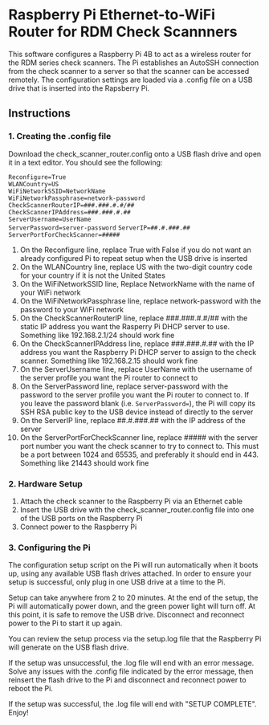 # Raspberry Pi Ethernet-to-WiFi Router for RDM Check Scannners

This software configures a Raspberry Pi 4B to act as a wireless router for the RDM series check scanners. The Pi establishes an AutoSSH connection from the check scanner to a server so that the scanner can be accessed remotely. The configuration settings are loaded via a .config file on a USB drive that is inserted into the Rapsberry Pi.

## Instructions

### 1. Creating the .config file

Download the check_scanner_router.config onto a USB flash drive and open it in a text editor. You should see the following:

`Reconfigure=True`\
`WLANCountry=US`\
`WiFiNetworkSSID=NetworkName`\
`WiFiNetworkPassphrase=network-password`\
`CheckScannerRouterIP=###.###.#.#/##`\
`CheckScannerIPAddress=###.###.#.##`\
`ServerUsername=UserName`\
`ServerPassword=server-password`
`ServerIP=##.#.###.##`\
`ServerPortForCheckScanner=#####`

1. On the Reconfigure line, replace True with False if you do not want an already configured Pi to repeat setup when the USB drive is inserted
2. On the WLANCountry line, replace US with the two-digit country code for your country if it is not the United States
3. On the WiFiNetworkSSID line, Replace NetworkName with the name of your WiFi network
4. On the WiFiNetworkPassphrase line, replace network-password with the password to your WiFi network
5. On the CheckScannerRouterIP line, replace ###.###.#.#/## with the static IP address you want the Rasperry Pi DHCP server to use. Something like 192.168.2.1/24 should work fine
6. On the CheckScannerIPAddress line, replace ###.###.#.## with the IP address you want the Raspberry Pi DHCP server to assign to the check scanner. Something like 192.168.2.15 should work fine
7. On the ServerUsername line, replace UserName with the username of the server profile you want the Pi router to connect to
8. On the ServerPassword line, replace server-password with the password to the server profile you want the Pi router to connect to. If you leave the password blank (i.e. `ServerPassword=`), the Pi will copy its SSH RSA public key to the USB device instead of directly to the server
9. On the ServerIP line, replace ##.#.###.## with the IP address of the server
10. On the ServerPortForCheckScanner line, replace ##### with the server port number you want the check scanner to try to connect to. This must be a port between 1024 and 65535, and preferably it should end in 443. Something like 21443 should work fine

### 2. Hardware Setup

1. Attach the check scanner to the Raspberry Pi via an Ethernet cable
2. Insert the USB drive with the check_scanner_router.config file into one of the USB ports on the Raspberry Pi
3. Connect power to the Raspberry Pi

### 3. Configuring the Pi

The configuration setup script on the Pi will run automatically when it boots up, using any available USB flash drives attached. In order to ensure your setup is successful, only plug in one USB drive at a time to the Pi.

Setup can take anywhere from 2 to 20 minutes. At the end of the setup, the Pi will automatically power down, and the green power light will turn off. At this point, it is safe to remove the USB drive. Disconnect and reconnect power to the Pi to start it up again.

You can review the setup process via the setup.log file that the Raspberry Pi will generate on the USB flash drive.

If the setup was unsuccessful, the .log file will end with an error message. Solve any issues with the .config file indicated by the error message, then reinsert the flash drive to the Pi and disconnect and reconnect power to reboot the Pi.

If the setup was successful, the .log file will end with "SETUP COMPLETE". Enjoy!